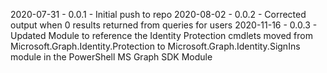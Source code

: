 2020-07-31 - 0.0.1 - Initial push to repo
2020-08-02 - 0.0.2 - Corrected output when 0 results returned from queries for users
2020-11-16 - 0.0.3 - Updated Module to reference the Identity Protection cmdlets moved from Microsoft.Graph.Identity.Protection to Microsoft.Graph.Identity.SignIns module in the PowerShell MS Graph SDK Module